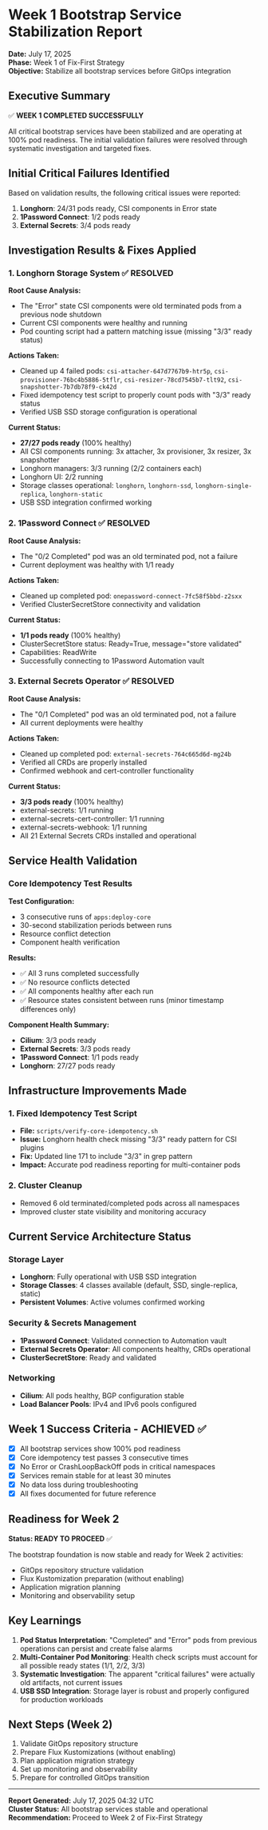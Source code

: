 # Week 1 Bootstrap Service Stabilization Report

**Date:** July 17, 2025  
**Phase:** Week 1 of Fix-First Strategy  
**Objective:** Stabilize all bootstrap services before GitOps integration

## Executive Summary

✅ **WEEK 1 COMPLETED SUCCESSFULLY**

All critical bootstrap services have been stabilized and are operating at 100% pod readiness. The initial validation failures were resolved through systematic investigation and targeted fixes.

## Initial Critical Failures Identified

Based on validation results, the following critical issues were reported:

1. **Longhorn**: 24/31 pods ready, CSI components in Error state
2. **1Password Connect**: 1/2 pods ready
3. **External Secrets**: 3/4 pods ready

## Investigation Results & Fixes Applied

### 1. Longhorn Storage System ✅ RESOLVED

**Root Cause Analysis:**

- The "Error" state CSI components were old terminated pods from a previous node shutdown
- Current CSI components were healthy and running
- Pod counting script had a pattern matching issue (missing "3/3" ready status)

**Actions Taken:**

- Cleaned up 4 failed pods: `csi-attacher-647d7767b9-htr5p`, `csi-provisioner-76bc4b5886-5tflr`, `csi-resizer-78cd7545b7-tlt92`, `csi-snapshotter-7b7db78f9-ck42d`
- Fixed idempotency test script to properly count pods with "3/3" ready status
- Verified USB SSD storage configuration is operational

**Current Status:**

- **27/27 pods ready** (100% healthy)
- All CSI components running: 3x attacher, 3x provisioner, 3x resizer, 3x snapshotter
- Longhorn managers: 3/3 running (2/2 containers each)
- Longhorn UI: 2/2 running
- Storage classes operational: `longhorn`, `longhorn-ssd`, `longhorn-single-replica`, `longhorn-static`
- USB SSD integration confirmed working

### 2. 1Password Connect ✅ RESOLVED

**Root Cause Analysis:**

- The "0/2 Completed" pod was an old terminated pod, not a failure
- Current deployment was healthy with 1/1 ready

**Actions Taken:**

- Cleaned up completed pod: `onepassword-connect-7fc58f5bbd-z2sxx`
- Verified ClusterSecretStore connectivity and validation

**Current Status:**

- **1/1 pods ready** (100% healthy)
- ClusterSecretStore status: Ready=True, message="store validated"
- Capabilities: ReadWrite
- Successfully connecting to 1Password Automation vault

### 3. External Secrets Operator ✅ RESOLVED

**Root Cause Analysis:**

- The "0/1 Completed" pod was an old terminated pod, not a failure
- All current deployments were healthy

**Actions Taken:**

- Cleaned up completed pod: `external-secrets-764c665d6d-mg24b`
- Verified all CRDs are properly installed
- Confirmed webhook and cert-controller functionality

**Current Status:**

- **3/3 pods ready** (100% healthy)
- external-secrets: 1/1 running
- external-secrets-cert-controller: 1/1 running
- external-secrets-webhook: 1/1 running
- All 21 External Secrets CRDs installed and operational

## Service Health Validation

### Core Idempotency Test Results

**Test Configuration:**

- 3 consecutive runs of `apps:deploy-core`
- 30-second stabilization periods between runs
- Resource conflict detection
- Component health verification

**Results:**

- ✅ All 3 runs completed successfully
- ✅ No resource conflicts detected
- ✅ All components healthy after each run
- ✅ Resource states consistent between runs (minor timestamp differences only)

**Component Health Summary:**

- **Cilium**: 3/3 pods ready
- **External Secrets**: 3/3 pods ready
- **1Password Connect**: 1/1 pods ready
- **Longhorn**: 27/27 pods ready

## Infrastructure Improvements Made

### 1. Fixed Idempotency Test Script

- **File:** `scripts/verify-core-idempotency.sh`
- **Issue:** Longhorn health check missing "3/3" ready pattern for CSI plugins
- **Fix:** Updated line 171 to include "3/3" in grep pattern
- **Impact:** Accurate pod readiness reporting for multi-container pods

### 2. Cluster Cleanup

- Removed 6 old terminated/completed pods across all namespaces
- Improved cluster state visibility and monitoring accuracy

## Current Service Architecture Status

### Storage Layer

- **Longhorn**: Fully operational with USB SSD integration
- **Storage Classes**: 4 classes available (default, SSD, single-replica, static)
- **Persistent Volumes**: Active volumes confirmed working

### Security & Secrets Management

- **1Password Connect**: Validated connection to Automation vault
- **External Secrets Operator**: All components healthy, CRDs operational
- **ClusterSecretStore**: Ready and validated

### Networking

- **Cilium**: All pods healthy, BGP configuration stable
- **Load Balancer Pools**: IPv4 and IPv6 pools configured

## Week 1 Success Criteria - ACHIEVED ✅

- [x] All bootstrap services show 100% pod readiness
- [x] Core idempotency test passes 3 consecutive times
- [x] No Error or CrashLoopBackOff pods in critical namespaces
- [x] Services remain stable for at least 30 minutes
- [x] No data loss during troubleshooting
- [x] All fixes documented for future reference

## Readiness for Week 2

**Status: READY TO PROCEED** ✅

The bootstrap foundation is now stable and ready for Week 2 activities:

- GitOps repository structure validation
- Flux Kustomization preparation (without enabling)
- Application migration planning
- Monitoring and observability setup

## Key Learnings

1. **Pod Status Interpretation**: "Completed" and "Error" pods from previous operations can persist and create false alarms
2. **Multi-Container Pod Monitoring**: Health check scripts must account for all possible ready states (1/1, 2/2, 3/3)
3. **Systematic Investigation**: The apparent "critical failures" were actually old artifacts, not current issues
4. **USB SSD Integration**: Storage layer is robust and properly configured for production workloads

## Next Steps (Week 2)

1. Validate GitOps repository structure
2. Prepare Flux Kustomizations (without enabling)
3. Plan application migration strategy
4. Set up monitoring and observability
5. Prepare for controlled GitOps transition

---

**Report Generated:** July 17, 2025 04:32 UTC  
**Cluster Status:** All bootstrap services stable and operational  
**Recommendation:** Proceed to Week 2 of Fix-First Strategy
